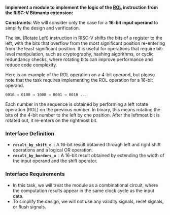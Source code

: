 **Implement a module to implement the logic of the [ROL](https://five-embeddev.com/riscv-bitmanip/1.0.0/bitmanip.html#insns-rol) instruction from the RISC-V Bitmanip extension:**

**Constraints**: We will consider only the case for a **16-bit input operand** to simplify the design and verification.

The `ROL` (Rotate Left) instruction in RISC-V shifts the bits of a register to the left, with the bits that overflow from the most significant position re-entering from the least significant position. 
It is useful for operations that require bit-level manipulation, such as cryptography, hashing algorithms, or cyclic redundancy checks, where rotating bits can improve performance and reduce code complexity.

Here is an example of the ROL operation on a 4-bit operand, but please note that the task requires implementing the ROL operation for a 16-bit operand.

```
0010 → 0100 → 1000 → 0001 → 0010 ...
```

Each number in the sequence is obtained by performing a left rotate operation (ROL) on the previous number. In binary, this means rotating the bits of the 4-bit number to the left by one position. After the leftmost bit is rotated out, it re-enters on the rightmost bit.


### **Interface Definition**

- **`result_by_shift_o `**: A 16-bit result obtained through left and right shift operations and a logical OR operation.  
- **`result_by_borders_o `**: A 16-bit result obtained by extending the width of the input operand and the shift operator.

### **Interface Requirements**

- In this task, we will treat the module as a combinational circuit, where the computation results appear in the same clock cycle as the input data.
- To simplify the design, we will not use any validity signals, reset signals, or flush signals.
